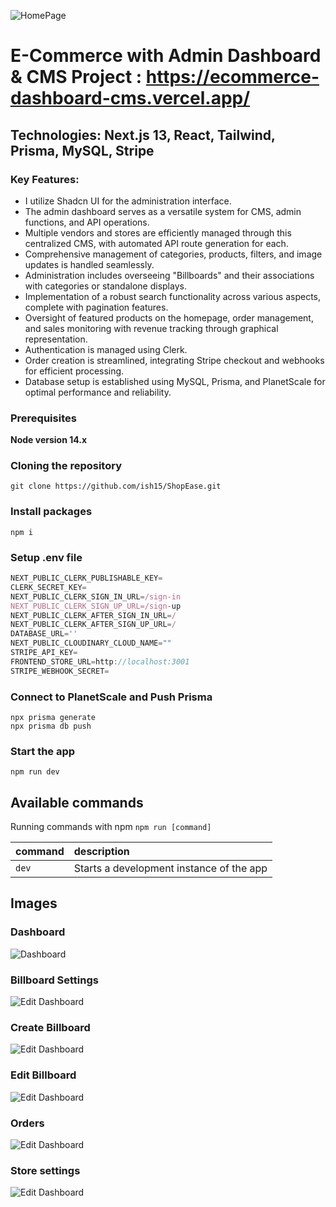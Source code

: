 ![HomePage](images/HomePage.png)

# E-Commerce with Admin Dashboard & CMS Project : https://ecommerce-dashboard-cms.vercel.app/

## Technologies: Next.js 13, React, Tailwind, Prisma, MySQL, Stripe

### Key Features:

-   I utilize Shadcn UI for the administration interface.
-   The admin dashboard serves as a versatile system for CMS, admin functions, and API operations.
-   Multiple vendors and stores are efficiently managed through this centralized CMS, with automated API route generation for each.
-   Comprehensive management of categories, products, filters, and image updates is handled seamlessly.
-   Administration includes overseeing "Billboards" and their associations with categories or standalone displays.
-   Implementation of a robust search functionality across various aspects, complete with pagination features.
-   Oversight of featured products on the homepage, order management, and sales monitoring with revenue tracking through graphical representation.
-   Authentication is managed using Clerk.
-   Order creation is streamlined, integrating Stripe checkout and webhooks for efficient processing.
-   Database setup is established using MySQL, Prisma, and PlanetScale for optimal performance and reliability.

### Prerequisites

**Node version 14.x**

### Cloning the repository

```shell
git clone https://github.com/ish15/ShopEase.git
```

### Install packages

```shell
npm i
```

### Setup .env file

```js
NEXT_PUBLIC_CLERK_PUBLISHABLE_KEY=
CLERK_SECRET_KEY=
NEXT_PUBLIC_CLERK_SIGN_IN_URL=/sign-in
NEXT_PUBLIC_CLERK_SIGN_UP_URL=/sign-up
NEXT_PUBLIC_CLERK_AFTER_SIGN_IN_URL=/
NEXT_PUBLIC_CLERK_AFTER_SIGN_UP_URL=/
DATABASE_URL=''
NEXT_PUBLIC_CLOUDINARY_CLOUD_NAME=""
STRIPE_API_KEY=
FRONTEND_STORE_URL=http://localhost:3001
STRIPE_WEBHOOK_SECRET=
```

### Connect to PlanetScale and Push Prisma

```shell
npx prisma generate
npx prisma db push
```

### Start the app

```shell
npm run dev
```

## Available commands

Running commands with npm `npm run [command]`

| command | description                              |
| :------ | :--------------------------------------- |
| `dev`   | Starts a development instance of the app |

## Images

### Dashboard

![Dashboard](images/dashboard.png)

### Billboard Settings

![Edit Dashboard](images/billboards.png)

### Create Billboard

![Edit Dashboard](images/create-billboard.png)

### Edit Billboard

![Edit Dashboard](images/edit-billboard.png)

### Orders

![Edit Dashboard](images/orders.png)

### Store settings

![Edit Dashboard](images/store-settings.png)
